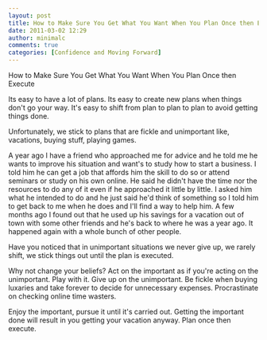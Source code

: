 ```yaml
---
layout: post
title: How to Make Sure You Get What You Want When You Plan Once then Execute
date: 2011-03-02 12:29
author: minimalc
comments: true
categories: [Confidence and Moving Forward]
---
```

How to Make Sure You Get What You Want When You Plan Once then Execute

Its easy to have a lot of plans. Its easy to create new plans when things don't go your way. It's easy to shift from plan to plan to plan to avoid getting things done.

Unfortunately, we stick to plans that are fickle and unimportant like, vacations, buying stuff, playing games.

A year ago I have a friend who approached me for advice and he told me he wants to improve his situation and want's to study how to start a business. I told him he can get a job that affords him the skill to do so or attend seminars or study on his own online. He said he didn't have the time nor the resources to do any of it even if he approached it little by little. I asked him what he intended to do and he just said he'd think of something so I told him to get back to me when he does and I'll find a way to help him. A few months ago I found out that he used up his savings for a vacation out of town with some other friends and he's back to where he was a year ago. It happened again with a whole bunch of other people.

Have you noticed that in unimportant situations we never give up, we rarely shift, we stick things out until the plan is executed.

Why not change your beliefs? Act on the important as if you're acting on the unimportant. Play with it. Give up on the unimportant. Be fickle when buying luxaries and take forever to decide for unnecessary expenses. Procrastinate on checking online time wasters.

Enjoy the important, pursue it until it's carried out. Getting the important done will result in you getting your vacation anyway. Plan once then execute.
